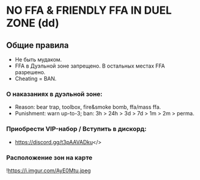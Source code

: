 # **NO FFA & FRIENDLY FFA IN DUEL ZONE (dd)**

## **Общие правила**
- Не быть мудаком.
- FFA в Дуэльной зоне запрещено. В остальных местах FFA разрешено.
- Cheating = BAN.

### **О наказаниях в дуэльной зоне:**
- Reason: bear trap, toolbox, fire&smoke bomb, ffa/mass ffa.
- Punishment: warn up-to-3; ban: 3h > 24h > 3d > 7d > 1m > 2m > perma.

### Приобрести VIP-набор / Вступить в дискорд:
- <a id="Перейти в дискорд сообщества">https://discord.gg/t3pAAVADku</>

### Расположение зон на карте
!https://i.imgur.com/AyE0Mtu.jpeg

